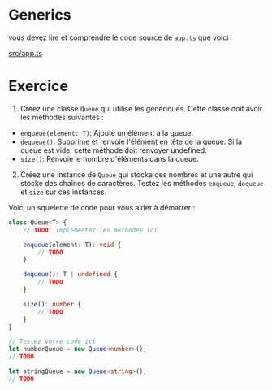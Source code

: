 # Generics

vous devez lire et comprendre le code source de `app.ts` que voici

[src/app.ts](src/app.ts ':include :type=code typescript')

# Exercice

1. Créez une classe `Queue` qui utilise les génériques. Cette classe doit avoir les méthodes suivantes :
  - `enqueue(element: T)`: Ajoute un élément à la queue.
  - `dequeue()`: Supprime et renvoie l'élément en tête de la queue. Si la queue est vide, cette méthode doit renvoyer undefined.
  - `size()`: Renvoie le nombre d'éléments dans la queue.
2. Créez une instance de `Queue` qui stocke des nombres et une autre qui stocke des chaînes de caractères. Testez les méthodes `enqueue`, `dequeue` et `size` sur ces instances.

Voici un squelette de code pour vous aider à démarrer :

```typescript
class Queue<T> {
    // TODO: Implementez les methodes ici

    enqueue(element: T): void {
        // TODO
    }

    dequeue(): T | undefined {
        // TODO
    }

    size(): number {
        // TODO
    }
}

// Testez votre code ici
let numberQueue = new Queue<number>();
// TODO

let stringQueue = new Queue<string>();
// TODO
```

